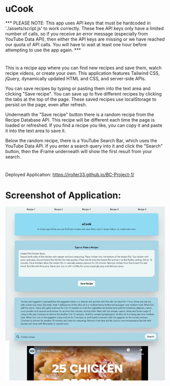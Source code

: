 # uCook



***   PLEASE NOTE: This app uses API keys that must be hardcoded in './assets/script.js' to work correctly. These free API keys only have a limited number of calls, so if you receive an error message (especially from YouTube Data API), then either the API keys are missing or we have reached our quota of API calls. You will have to wait at least one hour before attempting to use the app again.   ***

#

This is a recipe app where you can find new recipes and save them, watch recipe videos, or create your own. This application features Tailwind CSS, jQuery, dynamically updated HTML and CSS, and server-side APIs.

You can save recipes by typing or pasting them into the text area and clicking "Save recipe". You can save up to five different recipes by clicking the tabs at the top of the page. These saved recipes use localStorage to persist on the page, even after refresh.

Underneath the "Save recipe" button there is a random recipe from the Recipe Database API. This recipe will be different each time the page is loaded or refreshed. If you find a recipe you like, you can copy it and paste it into the text area to save it.

Below the random recipe, there is a YouTube Search Bar, which uses the YouTube Data API. If you enter a search query into it and click the "Search" button, then the iFrame underneath will show the first result from your search.
#
Deployed Application: https://jroller33.github.io/BC-Project-1/ 


# Screenshot of Application: #
![Screenshot](./assets/screenshot.jpg "Screenshot")





